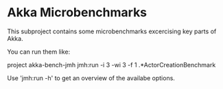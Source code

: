 # Akka Microbenchmarks

This subproject contains some microbenchmarks excercising key parts of Akka.

You can run them like:

   project akka-bench-jmh
   jmh:run -i 3 -wi 3 -f 1 .*ActorCreationBenchmark

Use 'jmh:run -h' to get an overview of the availabe options.
